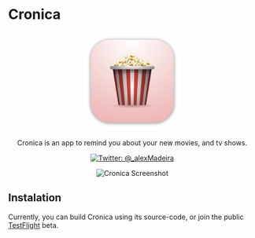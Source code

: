 # Cronica

<p align="center">
    <img src="https://github.com/MadeiraAlexandre/Cronica/blob/main/Shared/Assets.xcassets/AppIcon.appiconset/mac512.png?raw=true" alt="Cronica Icon" width="200" maxHeight="200" />
</p>

<p align="center">
    Cronica is an app to remind you about your new movies, and tv shows.
</p>

<p align="center">
    <a href="https://twitter.com/_alexMadeira">
        <img src="https://img.shields.io/badge/Twitter-@_alexMadeira-lightgrey.svg?style=flat" alt="Twitter: @_alexMadeira" />
    </a>
</p>

<p align="center">
    <img src="https://github.com/MadeiraAlexandre/Story/blob/main/Screenshots/Screen.png?raw=true" alt="Cronica Screenshot" minWidth="220" maxWidth="560" minHeight="120" maxHeight="500">
</p>

## Instalation

Currently, you can build Cronica using its source-code, or join the public [TestFlight](https://testflight.apple.com/join/axzCv925) beta.
